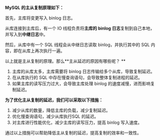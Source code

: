 **MySQL 的主从复制原理如下：**

首先，主库将变更写入 binlog 日志。

从库连接到主库后，有一个 IO 线程负责将**主库的 binlog 日志**复制到自己本地，并写入到**中继日志**中。

然后，从库中有一个 SQL 线程会从中继日志读取 binlog，并执行其中的 SQL 内容，即在从库上再次执行一遍。

以上就是主从复制的原理。那么**主从延迟的原因有哪些呢？ **

1. 主库的从库太多，主库需要将 binlog 日志传输给多个从库，导致复制延迟。
2. 在从库执行的 SQL 中存在慢查询语句，会导致整体复制进程的延迟。 
3. 如果主库的读写压力过大，会导致主库处理 binlog 的速度减慢，进而影响复制延迟。

**为了优化主从复制的延迟，我们可以采取以下措施：**

1. 减少从库的数量，降低主库的负载，减少复制延迟。
2. 优化慢查询语句，减少从库执行SQL 的延迟。
3. 对主库进行性能优化，减少主库的读写压力，提高 binlog 写入速度。

通过以上措施可以帮助降低主从复制的延迟，提高复制的效率和一致性。

